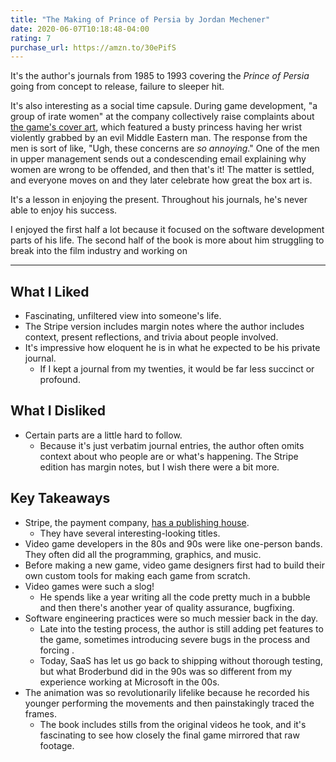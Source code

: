 ```yaml
---
title: "The Making of Prince of Persia by Jordan Mechener"
date: 2020-06-07T10:18:48-04:00
rating: 7
purchase_url: https://amzn.to/30ePifS
---
```


It's the author's journals from 1985 to 1993 covering the *Prince of Persia* going from concept to release, failure to sleeper hit.

<!--more-->

It's also interesting as a social time capsule. During game development, "a group of irate women" at the company collectively raise complaints about [the game's cover art](cover-art.jpg), which featured a busty princess having her wrist violently grabbed by an evil Middle Eastern man. The response from the men is sort of like, "Ugh, these concerns are *so annoying*." One of the men in upper management sends out a condescending email explaining why women are wrong to be offended, and then that's it! The matter is settled, and everyone moves on and they later celebrate how great the box art is.

It's a lesson in enjoying the present. Throughout his journals, he's never able to enjoy his success.

I enjoyed the first half a lot because it focused on the software development parts of his life. The second half of the book is more about him struggling to break into the film industry and working on 

---

## What I Liked

* Fascinating, unfiltered view into someone's life.
* The Stripe version includes margin notes where the author includes context, present reflections, and trivia about people involved.
* It's impressive how eloquent he is in what he expected to be his private journal.
  * If I kept a journal from my twenties, it would be far less succinct or profound.

## What I Disliked

* Certain parts are a little hard to follow.
  * Because it's just verbatim journal entries, the author often omits context about who people are or what's happening. The Stripe edition has margin notes, but I wish there were a bit more.

## Key Takeaways

* Stripe, the payment company, [has a publishing house](https://press.stripe.com/).
  * They have several interesting-looking titles.
* Video game developers in the 80s and 90s were like one-person bands. They often did all the programming, graphics, and music.
* Before making a new game, video game designers first had to build their own custom tools for making each game from scratch.
* Video games were such a slog!
  * He spends like a year writing all the code pretty much in a bubble and then there's another year of quality assurance, bugfixing.
* Software engineering practices were so much messier back in the day.
  * Late into the testing process, the author is still adding pet features to the game, sometimes introducing severe bugs in the process and forcing .
  * Today, SaaS has let us go back to shipping without thorough testing, but what Broderbund did in the 90s was so different from my experience working at Microsoft in the 00s.
* The animation was so revolutionarily lifelike because he recorded his younger performing the movements and then painstakingly traced the frames.
  * The book includes stills from the original videos he took, and it's fascinating to see how closely the final game mirrored that raw footage.